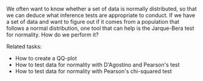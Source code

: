 
We often want to know whether a set of data is normally distributed,
so that we can deduce what inference tests are appropriate to conduct.
If we have a set of data and want to figure out if it comes from a population
that follows a normal distribution, one tool that can help is
the Jarque-Bera test for normality.  How do we perform it?

Related tasks:

 * How to create a QQ-plot
 * How to test data for normality with D'Agostino and Pearson's test
 * How to test data for normality with Pearson's chi-squared test
